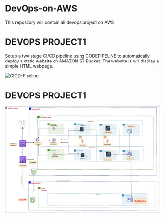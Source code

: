#  DevOps-on-AWS
This repository will contain all devops project on AWS 
# DEVOPS PROJECT1
Setup a two stage CI/CD pipeline using CODEPIPELINE to automatically deploy a static website on AMAZON S3 Bucket. The website is will display a simple HTML webpage. 

<img width="467" alt="CICD-Pipeline" src="https://github.com/Fokoue22/DevOps-on-AWS/assets/117523566/c56ffc9b-4597-478c-916d-d84af770d079">


# DEVOPS PROJECT1

![Alt text](DevOps-Project2/Architecture.jpg)

